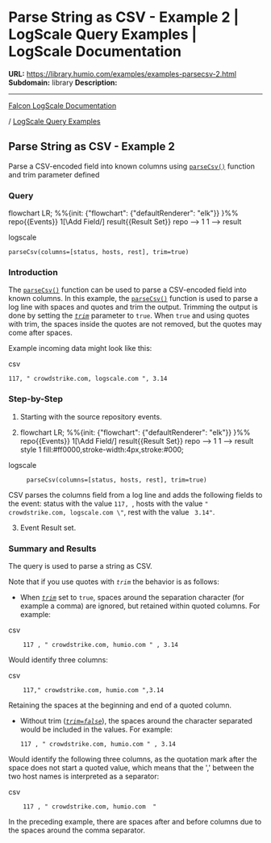 # Parse String as CSV - Example 2 | LogScale Query Examples | LogScale Documentation

**URL:** https://library.humio.com/examples/examples-parsecsv-2.html
**Subdomain:** library
**Description:** 

---

[Falcon LogScale Documentation](https://library.humio.com)

/ [LogScale Query Examples](examples.html)

## Parse String as CSV - Example 2

Parse a CSV-encoded field into known columns using [`parseCsv()`](https://library.humio.com/data-analysis/functions-parsecsv.html) function and trim parameter defined 

### Query

flowchart LR; %%{init: {"flowchart": {"defaultRenderer": "elk"}} }%% repo{{Events}} 1[\Add Field/] result{{Result Set}} repo --> 1 1 --> result

logscale
    
    
    parseCsv(columns=[status, hosts, rest], trim=true)

### Introduction

The [`parseCsv()`](https://library.humio.com/data-analysis/functions-parsecsv.html) function can be used to parse a CSV-encoded field into known columns. In this example, the [`parseCsv()`](https://library.humio.com/data-analysis/functions-parsecsv.html) function is used to parse a log line with spaces and quotes and trim the output. Trimming the output is done by setting the [_`trim`_](https://library.humio.com/data-analysis/functions-parsecsv.html#query-functions-parsecsv-trim) parameter to `true`. When `true` and using quotes with trim, the spaces inside the quotes are not removed, but the quotes may come after spaces. 

Example incoming data might look like this: 

csv
    
    
    117, " crowdstrike.com, logscale.com ", 3.14

### Step-by-Step

  1. Starting with the source repository events.

  2. flowchart LR; %%{init: {"flowchart": {"defaultRenderer": "elk"}} }%% repo{{Events}} 1[\Add Field/] result{{Result Set}} repo --> 1 1 --> result style 1 fill:#ff0000,stroke-width:4px,stroke:#000;

logscale
         
         parseCsv(columns=[status, hosts, rest], trim=true)

CSV parses the columns field from a log line and adds the following fields to the event: status with the value `117, `, hosts with the value `" crowdstrike.com, logscale.com \"`, rest with the value ` 3.14"`. 

  3. Event Result set.




### Summary and Results

The query is used to parse a string as CSV. 

Note that if you use quotes with _`trim`_ the behavior is as follows: 

  * When [_`trim`_](https://library.humio.com/data-analysis/functions-parsecsv.html#query-functions-parsecsv-trim) set to `true`, spaces around the separation character (for example a comma) are ignored, but retained within quoted columns. For example: 

csv
        
        117 , " crowdstrike.com, humio.com " , 3.14

Would identify three columns: 

csv
        
        117," crowdstrike.com, humio.com ",3.14

Retaining the spaces at the beginning and end of a quoted column. 

  * Without trim ([_`trim=false`_](https://library.humio.com/data-analysis/functions-parsecsv.html#query-functions-parsecsv-trim)), the spaces around the character separated would be included in the values. For example: 
        
        117 , " crowdstrike.com, humio.com " , 3.14

Would identify the following three columns, as the quotation mark after the space does not start a quoted value, which means that the ',' between the two host names is interpreted as a separator: 

csv
        
        117 , " crowdstrike.com, humio.com  "

In the preceding example, there are spaces after and before columns due to the spaces around the comma separator.
